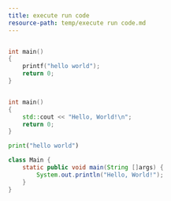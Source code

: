 ```yaml
---
title: execute run code
resource-path: temp/execute run code.md
---
```

```c

int main()
{
	printf("hello world");
	return 0;
}
```



```cpp

int main()
{
	std::cout << "Hello, World!\n";
	return 0;
}
```

```python
print("hello world")
```


```java
class Main {
	static public void main(String []args) {
		System.out.println("Hello, World!");
    }
}
```